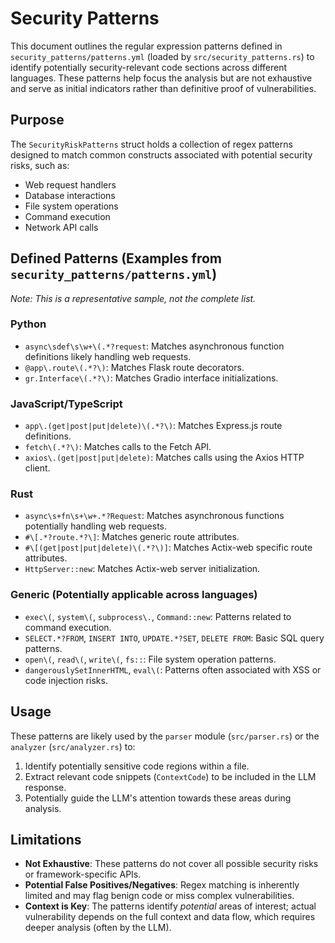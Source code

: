 # Security Patterns

This document outlines the regular expression patterns defined in `security_patterns/patterns.yml` (loaded by `src/security_patterns.rs`) to identify potentially security-relevant code sections across different languages. These patterns help focus the analysis but are not exhaustive and serve as initial indicators rather than definitive proof of vulnerabilities.

## Purpose

The `SecurityRiskPatterns` struct holds a collection of regex patterns designed to match common constructs associated with potential security risks, such as:
- Web request handlers
- Database interactions
- File system operations
- Command execution
- Network API calls

## Defined Patterns (Examples from `security_patterns/patterns.yml`)

*Note: This is a representative sample, not the complete list.*

### Python
- `async\sdef\s\w+\(.*?request`: Matches asynchronous function definitions likely handling web requests.
- `@app\.route\(.*?\)`: Matches Flask route decorators.
- `gr.Interface\(.*?\)`: Matches Gradio interface initializations.

### JavaScript/TypeScript
- `app\.(get|post|put|delete)\(.*?\)`: Matches Express.js route definitions.
- `fetch\(.*?\)`: Matches calls to the Fetch API.
- `axios\.(get|post|put|delete)`: Matches calls using the Axios HTTP client.

### Rust
- `async\s+fn\s+\w+.*?Request`: Matches asynchronous functions potentially handling web requests.
- `#\[.*?route.*?\]`: Matches generic route attributes.
- `#\[(get|post|put|delete)\(.*?\)]`: Matches Actix-web specific route attributes.
- `HttpServer::new`: Matches Actix-web server initialization.

### Generic (Potentially applicable across languages)
- `exec\(`, `system\(`, `subprocess\.`, `Command::new`: Patterns related to command execution.
- `SELECT.*?FROM`, `INSERT INTO`, `UPDATE.*?SET`, `DELETE FROM`: Basic SQL query patterns.
- `open\(`, `read\(`, `write\(`, `fs::`: File system operation patterns.
- `dangerouslySetInnerHTML`, `eval\(`: Patterns often associated with XSS or code injection risks.

## Usage

These patterns are likely used by the `parser` module (`src/parser.rs`) or the `analyzer` (`src/analyzer.rs`) to:
1.  Identify potentially sensitive code regions within a file.
2.  Extract relevant code snippets (`ContextCode`) to be included in the LLM response.
3.  Potentially guide the LLM's attention towards these areas during analysis.

## Limitations

- **Not Exhaustive**: These patterns do not cover all possible security risks or framework-specific APIs.
- **Potential False Positives/Negatives**: Regex matching is inherently limited and may flag benign code or miss complex vulnerabilities.
- **Context is Key**: The patterns identify *potential* areas of interest; actual vulnerability depends on the full context and data flow, which requires deeper analysis (often by the LLM).
